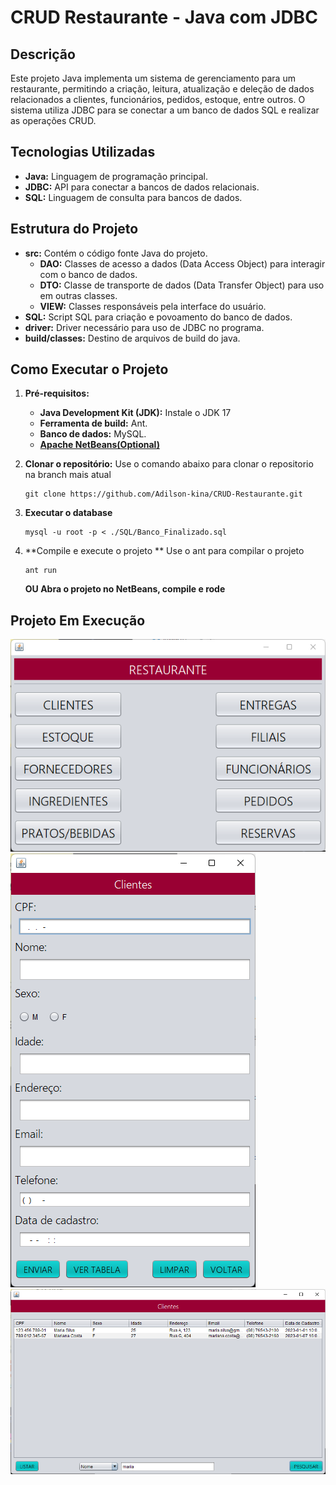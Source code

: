 # CRUD Restaurante - Java com JDBC

## Descrição
Este projeto Java implementa um sistema de gerenciamento para um restaurante, permitindo a criação, leitura, atualização e deleção de dados relacionados a clientes, funcionários, pedidos, estoque, entre outros. O sistema utiliza JDBC para se conectar a um banco de dados SQL e realizar as operações CRUD.

## Tecnologias Utilizadas
* **Java:** Linguagem de programação principal.
* **JDBC:** API para conectar a bancos de dados relacionais.
* **SQL:** Linguagem de consulta para bancos de dados.

## Estrutura do Projeto
* **src:** Contém o código fonte Java do projeto.
    * **DAO:** Classes de acesso a dados (Data Access Object) para interagir com o banco de dados.
    * **DTO:**  Classe de transporte de dados (Data Transfer Object) para uso em outras classes.
    * **VIEW:** Classes responsáveis pela interface do usuário. 
* **SQL:** Script SQL para criação e povoamento do banco de dados.
* **driver:** Driver necessário para uso de JDBC no programa.
* **build/classes:** Destino de arquivos de build do java.

## Como Executar o Projeto
1. **Pré-requisitos:**
    * **Java Development Kit (JDK):** Instale o JDK 17
    * **Ferramenta de build:** Ant.
    * **Banco de dados:** MySQL.
    * **[Apache NetBeans(Optional)](https://netbeans.apache.org/front/main/index.html)**

2. **Clonar o repositório:**
     Use o comando abaixo para clonar o repositorio na branch mais atual
     ```terminal
     git clone https://github.com/Adilson-kina/CRUD-Restaurante.git
     ```
3. **Executar o database**
     ```terminal
     mysql -u root -p < ./SQL/Banco_Finalizado.sql
     ```

4. **Compile e execute o projeto **
     Use o ant para compilar o projeto
     ```terminal
     ant run
     ```
   **OU Abra o projeto no NetBeans, compile e rode**

## Projeto Em Execução
![Tela Inicial](./assets/Home.png) <br>
![Tela de Inserção de dados](./assets/insertion.png) <br>
![Tela de pesquisa de dados](./assets/search.png)
